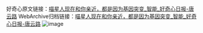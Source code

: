 好奇心原文链接：[喵星人现在和你亲近，都是因为基因突变_智能_好奇心日报-唐云路](https://www.qdaily.com/articles/3451.html)
WebArchive归档链接：[喵星人现在和你亲近，都是因为基因突变_智能_好奇心日报-唐云路](http://web.archive.org/web/20190623152217/https://www.qdaily.com/articles/3451.html)
![image](http://ww3.sinaimg.cn/large/007d5XDply1g3vaxyvpdjj30u02wxe81)